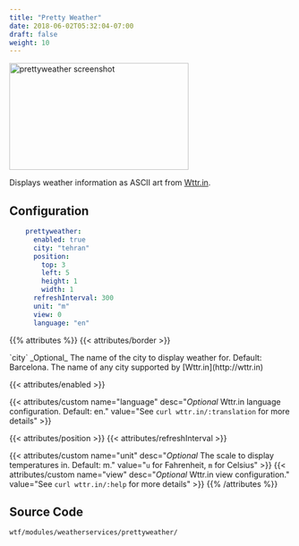 ```yaml
---
title: "Pretty Weather"
date: 2018-06-02T05:32:04-07:00
draft: false
weight: 10
---
```


<img class="screenshot" src="/imgs/modules/prettyweather.png" width="320" height="191" alt="prettyweather screenshot" />

Displays weather information as ASCII art from [Wttr.in](http://wttr.in).

## Configuration

```yaml
    prettyweather:
      enabled: true
      city: "tehran"
      position:
        top: 3
        left: 5
        height: 1
        width: 1
      refreshInterval: 300
      unit: "m"
      view: 0
      language: "en"
```

{{% attributes %}}
  {{< attributes/border >}}

  <tr>
    <td>`city`</td>
    <td>_Optional_ The name of the city to display weather for. Default: Barcelona.</td>
    <td>The name of any city supported by [Wttr.in](http://wttr.in)</td>
  </tr>

  {{< attributes/enabled >}}

  {{< attributes/custom name="language" desc="_Optional_ Wttr.in language configuration. Default: en." value="See `curl wttr.in/:translation` for more details" >}}

  {{< attributes/position >}}
  {{< attributes/refreshInterval >}}

  {{< attributes/custom name="unit" desc="_Optional_ The scale to display temperatures in. Default: m." value="`u` for Fahrenheit, `m` for Celsius" >}}
  {{< attributes/custom name="view" desc="_Optional_ Wttr.in view configuration." value="See `curl wttr.in/:help` for more details" >}}
{{% /attributes %}}

## Source Code

```bash
wtf/modules/weatherservices/prettyweather/
```
